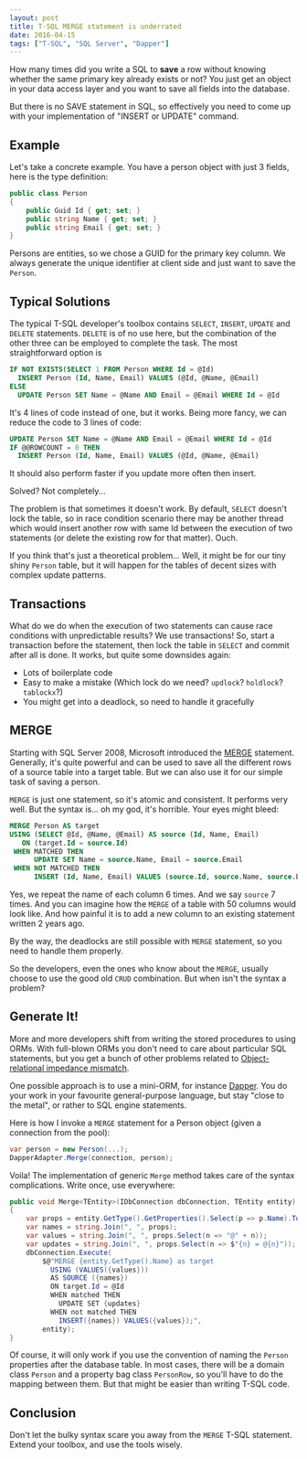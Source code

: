 ```yaml
---
layout: post
title: T-SQL MERGE statement is underrated
date: 2016-04-15
tags: ["T-SQL", "SQL Server", "Dapper"]
---
```


How many times did you write a SQL to **save** a row without knowing whether the same
primary key already exists or not? You just get an object in your data access layer and
you want to save all fields into the database. 

But there is no SAVE statement in SQL, so effectively you need to come up with your 
implementation of "INSERT or UPDATE" command.

Example
-------

Let's take a concrete example. You have a person object with just 3 fields, here is the
type definition:

``` csharp
public class Person
{
    public Guid Id { get; set; }
    public string Name { get; set; }
    public string Email { get; set; }
}
```

Persons are entities, so we chose a GUID for the primary key column. We always generate
the unique identifier at client side and just want to save the `Person`.

Typical Solutions
-----------------

The typical T-SQL developer's toolbox contains `SELECT`, `INSERT`,
`UPDATE` and `DELETE` statements. `DELETE` is of no use here, but the combination of the other
three can be employed to complete the task. The most straightforward option is

``` sql
IF NOT EXISTS(SELECT 1 FROM Person WHERE Id = @Id)
  INSERT Person (Id, Name, Email) VALUES (@Id, @Name, @Email)
ELSE
  UPDATE Person SET Name = @Name AND Email = @Email WHERE Id = @Id
```

It's 4 lines of code instead of one, but it works. Being more fancy, we can reduce the code to
3 lines of code:

``` sql
UPDATE Person SET Name = @Name AND Email = @Email WHERE Id = @Id
IF @@ROWCOUNT = 0 THEN
  INSERT Person (Id, Name, Email) VALUES (@Id, @Name, @Email)
``` 

It should also perform faster if you update more often then insert.

Solved? Not completely...

The problem is that sometimes it doesn't
work. By default, `SELECT` doesn't lock the table, so in race condition scenario there
may be another thread which would insert another row with same Id between the execution of
two statements (or delete the existing row for that matter). Ouch.

If you think that's just a theoretical problem... Well, it might be for our tiny shiny `Person`
table, but it will happen for the tables of decent sizes with complex update patterns.

Transactions
------------

What do we do when the execution of two statements can cause race conditions with
unpredictable results? We use transactions! So, start a transaction before the statement,
then lock the table in `SELECT` and commit after all is done. It works, but quite some downsides
again:

- Lots of boilerplate code
- Easy to make a mistake (Which lock do we need? `updlock`? `holdlock`? `tablockx`?)
- You might get into a deadlock, so need to handle it gracefully

MERGE
-----

Starting with SQL Server 2008, Microsoft introduced the [MERGE](https://msdn.microsoft.com/ru-ru/library/bb510625.aspx)
statement. Generally, it's quite powerful and can be used to save all the different rows of a source
table into a target table. But we can also use it for our simple task of saving a person.

`MERGE` is just one statement, so it's atomic and consistent. It performs very well. 
But the syntax is... oh my god, it's horrible. Your eyes might bleed:

``` sql
MERGE Person AS target
USING (SELECT @Id, @Name, @Email) AS source (Id, Name, Email)
   ON (target.Id = source.Id)
 WHEN MATCHED THEN 
      UPDATE SET Name = source.Name, Email = source.Email
 WHEN NOT MATCHED THEN
      INSERT (Id, Name, Email) VALUES (source.Id, source.Name, source.Email)
```

Yes, we repeat the name of each column 6 times. And we say `source` 7 times. And you can imagine
how the `MERGE` of a table with 50 columns would look like. And how painful it is to add a new column
to an existing statement written 2 years ago.

By the way, the deadlocks are still possible with `MERGE` statement, so you need to handle them
properly.

So the developers, even the ones who know about the `MERGE`, usually choose to use the good old `CRUD`
combination. But when isn't the syntax a problem?

Generate It!
------------

More and more developers shift from writing the stored procedures to using ORMs. With full-blown
ORMs you don't need to care about particular SQL statements, but you get a bunch of other problems
related to [Object-relational impedance mismatch](https://en.wikipedia.org/wiki/Object-relational_impedance_mismatch).

One possible approach is to use a mini-ORM, for instance [Dapper](https://github.com/StackExchange/dapper-dot-net). 
You do your work in your favourite 
general-purpose language, but stay "close to the metal", or rather to SQL engine statements.

Here is how I invoke a `MERGE` statement for a Person object (given a connection from the pool):

``` csharp
var person = new Person(...);
DapperAdapter.Merge(connection, person);
```

Voila! The implementation of generic `Merge` method takes care of the syntax complications.
Write once, use everywhere:

``` csharp
public void Merge<TEntity>(IDbConnection dbConnection, TEntity entity) where TEntity : class
{
    var props = entity.GetType().GetProperties().Select(p => p.Name).ToList();
    var names = string.Join(", ", props);
    var values = string.Join(", ", props.Select(n => "@" + n));
    var updates = string.Join(", ", props.Select(n => $"{n} = @{n}"));
    dbConnection.Execute(
        $@"MERGE {entity.GetType().Name} as target
          USING (VALUES({values}))
          AS SOURCE ({names})
          ON target.Id = @Id
          WHEN matched THEN
            UPDATE SET {updates}
          WHEN not matched THEN
            INSERT({names}) VALUES({values});",
        entity);
}
```

Of course, it will only work if you use the convention of naming the `Person` properties
after the database table. In most cases, there will be a domain class `Person` and a property
bag class `PersonRow`, so you'll have to do the mapping between them. But that might be
easier than writing T-SQL code.

Conclusion
----------

Don't let the bulky syntax scare you away from the `MERGE` T-SQL statement. Extend your 
toolbox, and use the tools wisely.
